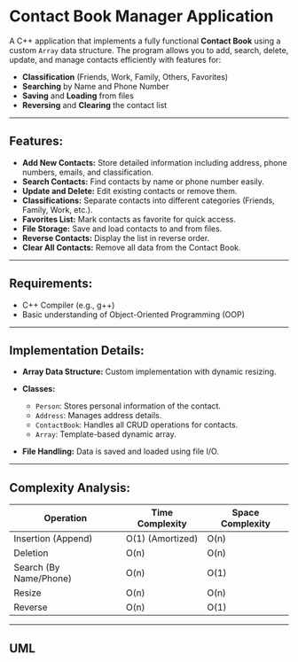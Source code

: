 #  Contact Book Manager Application 

 A C++ application that implements a fully functional **Contact Book** using a custom `Array` data structure. The program allows you to add, search, delete, update, and manage contacts efficiently with features for:

- **Classification** (Friends, Work, Family, Others, Favorites)
- **Searching** by Name and Phone Number
- **Saving** and **Loading** from files
- **Reversing** and **Clearing** the contact list

---

##  **Features:**

* **Add New Contacts:** Store detailed information including address, phone numbers, emails, and classification.
* **Search Contacts:** Find contacts by name or phone number easily.
* **Update and Delete:** Edit existing contacts or remove them.
* **Classifications:** Separate contacts into different categories (Friends, Family, Work, etc.).
* **Favorites List:** Mark contacts as favorite for quick access.
* **File Storage:** Save and load contacts to and from files.
* **Reverse Contacts:** Display the list in reverse order.
* **Clear All Contacts:** Remove all data from the Contact Book.

---

## **Requirements:**

* C++ Compiler (e.g., g++)
* Basic understanding of Object-Oriented Programming (OOP)

---


##  **Implementation Details:**

* **Array Data Structure:** Custom implementation with dynamic resizing.
* **Classes:**

  * `Person`: Stores personal information of the contact.
  * `Address`: Manages address details.
  * `ContactBook`: Handles all CRUD operations for contacts.
  * `Array`: Template-based dynamic array.
* **File Handling:** Data is saved and loaded using file I/O.

---

##  **Complexity Analysis:**

| Operation              | Time Complexity  | Space Complexity |
| ---------------------- | ---------------- | ---------------- |
| Insertion (Append)     | O(1) (Amortized) | O(n)             |
| Deletion               | O(n)             | O(n)             |
| Search (By Name/Phone) | O(n)             | O(1)             |
| Resize                 | O(n)             | O(n)             |
| Reverse                | O(n)             | O(1)             |

---

## **UML**
